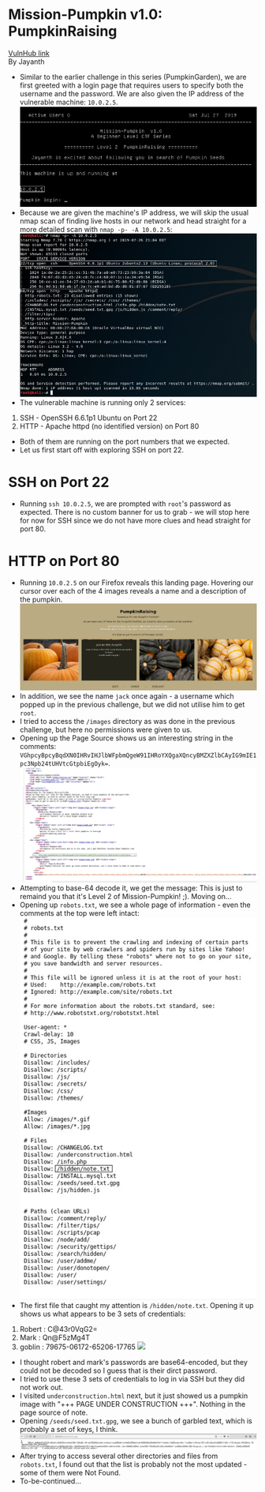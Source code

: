 # Mission-Pumpkin v1.0: PumpkinRaising
[VulnHub link](https://www.vulnhub.com/entry/mission-pumpkin-v10-pumpkinraising,324/)  
By Jayanth

* Similar to the earlier challenge in this series (PumpkinGarden), we are first greeted with a login page that requires users to specify both the username and the password. We are also given the IP address of the vulnerable machine: `10.0.2.5`.
![](/screenshots/pumpkinraising/loginInitial.jpg)
* Because we are given the machine's IP address, we will skip the usual nmap scan of finding live hosts in our network and head straight for a more detailed scan with `nmap -p- -A 10.0.2.5`:
![](/screenshots/pumpkinraising/hostFullScan.jpg)
* The vulnerable machine is running only 2 services:
1. SSH - OpenSSH 6.6.1p1 Ubuntu on Port 22
2. HTTP - Apache httpd (no identified version) on Port 80
* Both of them are running on the port numbers that we expected.
* Let us first start off with exploring SSH on port 22.

# SSH on Port 22
* Running `ssh 10.0.2.5`, we are prompted with `root`'s password as expected. There is no custom banner for us to grab - we will stop here for now for SSH since we do not have more clues and head straight for port 80.

# HTTP on Port 80
* Running `10.0.2.5` on our Firefox reveals this landing page. Hovering our cursor over each of the 4 images reveals a name and a description of the pumpkin.
![](/screenshots/pumpkinraising/siteLandingPage.jpg)
* In addition, we see the name `jack` once again - a username which popped up in the previous challenge, but we did not utilise him to get `root`.
* I tried to access the `/images` directory as was done in the previous challenge, but here no permissions were given to us.
* Opening up the Page Source shows us an interesting string in the comments: `VGhpcyBpcyBqdXN0IHRvIHJlbWFpbmQgeW91IHRoYXQgaXQncyBMZXZlbCAyIG9mIE1pc3Npb24tUHVtcGtpbiEgOyk=`.
![](/screenshots/pumpkinraising/siteLandingPageSource.jpg)
* Attempting to base-64 decode it, we get the message: This is just to remaind you that it's Level 2 of Mission-Pumpkin! ;). Moving on...
* Opening up `robots.txt`, we see a whole page of information - even the comments at the top were left intact:
![](/screenshots/pumpkinraising/robotsTxt.jpg)
* The first file that caught my attention is `/hidden/note.txt`. Opening it up shows us what appears to be 3 sets of credentials:
1. Robert : C@43r0VqG2=
2. Mark : Qn@F5zMg4T
3. goblin : 79675-06172-65206-17765
![](/screenshots/pumpkinraising/hiddenNote.jpg)
* I thought robert and mark's passwords are base64-encoded, but they could not be decoded so I guess that is their dirct password.
* I tried to use these 3 sets of credentials to log in via SSH but they did not work out.
* I visited `underconstruction.html` next, but it just showed us a pumpkin image with "+++ PAGE UNDER CONSTRUCTION +++". Nothing in the page source of note.
* Opening `/seeds/seed.txt.gpg`, we see a bunch of garbled text, which is probably a set of keys, I think.
![](/screenshots/pumpkinraising/gpgFile.jpg)
* After trying to access several other directories and files from `robots.txt`, I found out that the list is probably not the most updated - some of them were Not Found.
* To-be-continued...